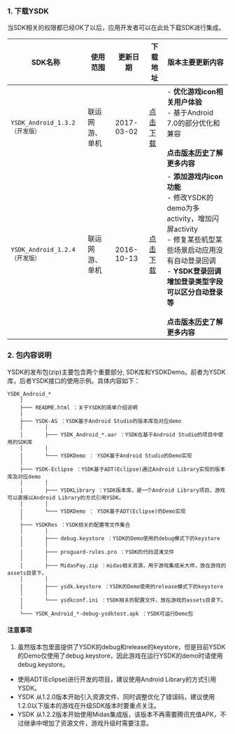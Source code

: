 ### 1. 下载YSDK

当SDK相关的权限都已经OK了以后，应用开发者可以在此处下载SDK进行集成。

| SDK名称 | 使用范围 | 更新日期 | 下载地址 | 版本主要更新内容 | 
| ------------- |-------------|-------------|-------------|-------------|
| `YSDK_Android_1.3.2（开发版）` | 联运网游、单机 | 2017-03-02 | [点击下载](http://wiki.open.qq.com/wiki/YSDK%E4%B8%8B%E8%BD%BD)|- **优化游戏icon相关用户体验**<BR>- 基于Android 7.0的部分优化和兼容<BR><BR>**点击[版本历史]()了解更多内容**|
| `YSDK_Android_1.2.4（开发版）` | 联运网游、单机 | 2016-10-13 | [点击下载](http://wiki.open.qq.com/wiki/YSDK%E4%B8%8B%E8%BD%BD)| - **添加游戏内icon功能**<BR> - 修改YSDK的demo为多activity，增加闪屏activity<BR> - 修复某些机型某些场景启动应用没有自动登录回调<BR> - **YSDK登录回调增加登录类型字段可以区分自动登录等**<BR><BR>**点击[版本历史]()了解更多内容**|


### 2. 包内容说明

YSDK的发布包(zip)主要包含两个重要部分, SDK库和YSDKDemo。前者为YSDK库，后者YSDK接口的使用示例。具体内容如下：

	YSDK_Android_*
	    │
	    ├─── README.html ：关于YSDK的简单介绍说明
	    |
	    ├─── YSDK-AS ：YSDK基于Android Studio的版本库及对应demo
	    │		│
	    │		├─── YSDK_Android_*.aar ：YSDK在基于Android Studio的项目中使用的SDK库
	    │		│
	    │		└─── YSDKDemo ： YSDK基于Android Studio的Demo实现
	    │
	    ├─── YSDK-Eclipse ：YSDK基于ADT(Eclipse)通过Android Library实现的版本库及对应demo
	    │		│
	    │		├─── YSDKLibrary ：YSDK版本库，是一个Android Library项目，游戏可以直接以Android Library的方式引用YSDK。
	    │		│
	    │		└─── YSDKDemo ： YSDK基于ADT(Eclipse)的Demo实现
	    │
	    ├─── YSDKRes ：YSDK相关的配置等文件集合
	    │		│
	    │		├─── debug.keystore ：YSDK的Demo使用的debug模式下的keystore
	    │		│
	    │		├─── proguard-rules.pro ：YSDK的代码混淆文件
	    │		│
	    │		├─── MidasPay.zip ：midas相关资源，用于游戏集成米大师，放在游戏的assets目录下。
	    │		│
	    │		├─── ysdk.keystore ：YSDK的Demo使用的release模式下的keystore
	    │		│
	    │		└─── ysdkconf.ini ：YSDK相关的配置文件，放在游戏的assets目录下。
	    │
	    └─── YSDK_Android_*-debug-ysdktest.apk ：YSDK可运行Demo包

#### 注意事项

1. 虽然版本包里面提供了YSDK的debug和release的keystore，但是目前YSDK的Demo仅使用了debug.keystore，因此游戏在运行YSDK的demo时请使用debug.keystore。
- 使用ADT(Eclipse)进行开发的项目，建议使用Android Library的方式引用YSDK。
- YSDK 从1.2.0版本开始引入资源文件、同时调整优化了错误码，建议使用1.2.0以下版本的游戏在升级SDK版本时要重点关注。
- YSDK 从1.2.2版本开始使用Midas集成版，该版本不再需要腾讯充值APK，不过继承中增加了资源文件，游戏升级时需要注意。
